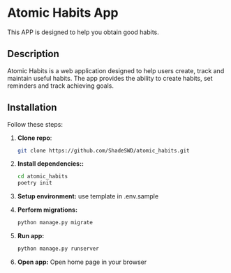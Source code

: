 # Atomic Habits App


This APP is designed to help you obtain good habits.

## Description

Atomic Habits is a web application designed to help users create, track and maintain useful habits. The app provides 
the ability to create habits, set reminders and track achieving goals.

## Installation

Follow these steps:

1. **Clone repo**:  

   ```bash
   git clone https://github.com/ShadeSWD/atomic_habits.git
2. **Install dependencies::**

   ```bash
   cd atomic_habits
   poetry init

3. **Setup environment:**
    use template in .env.sample
    
4. **Perform migrations:**

   ```bash
   python manage.py migrate
5. **Run app:**

   ```bash
   python manage.py runserver
6. **Open app:** 
    Open home page in your browser
